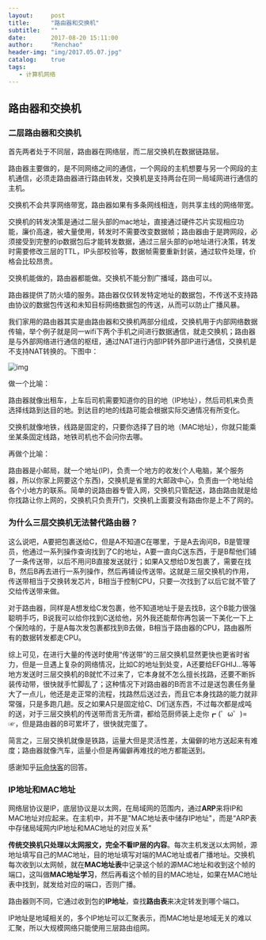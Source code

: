 ```yaml
---
layout:     post
title:      "路由器和交换机"
subtitle:   ""
date:       2017-08-20 15:11:00
author:     "Renchao"
header-img: "img/2017.05.07.jpg"
catalog:    true
tags: 
   - 计算机网络
---
```


## 路由器和交换机

### 二层路由器和交换机

首先两者处于不同层，路由器在网络层，而二层交换机在数据链路层。

路由器主要做的，是不同网络之间的通信，一个网段的主机想要与另一个网段的主机通信，必须走路由器进行路由转发，交换机是支持两台在同一局域网进行通信的主机。

交换机不会共享网络带宽，路由器如果有多条网线相连，则共享主线的网络带宽。

交换机的转发决策是通过二层头部的mac地址，直接通过硬件芯片实现相应功能，廉价高速，被大量使用，转发时不需要改变数据帧；路由器由于是跨网段，必须接受到完整的ip数据包后才能转发数据，通过三层头部的ip地址进行决策，转发时需要修改三层的TTL，IP头部校验等，数据帧需要重新封装，通过软件处理，价格会比较昂贵。

交换机能做的，路由器都能做。交换机不能分割广播域，路由可以。

路由器提供了防火墙的服务。路由器仅仅转发特定地址的数据包，不传送不支持路由协议的数据包传送和未知目标网络数据包的传送，从而可以防止广播风暴。

我们家用的路由器其实是由路由器和交换机两部分组成，交换机用于内部网络数据传输，举个例子就是同一wifi下两个手机之间进行数据通信，就走交换机；路由器是与外部网络进行通信的枢纽，通过NAT进行内部IP转外部IP进行通信，交换机是不支持NAT转换的。下图中：

![img](http://images2015.cnblogs.com/blog/932784/201608/932784-20160812103045328-277301443.png)

做一个比喻：

路由器就像出租车，上车后司机需要知道你的目的地（IP地址），然后司机来负责选择线路到达目的地。到达目的地的线路可能会根据实际交通情况有所变化。

交换机就像地铁，线路是固定的，只要你选择了目的地（MAC地址），你就只能乘坐某条固定线路，地铁司机也不会问你去哪。

再做个比喻：

路由器是小邮局，就一个地址(IP)，负责一个地方的收发(个人电脑，某个服务器，所以你家上网要这个东西)，交换机是省里的大邮政中心，负责由一个地址给各个小地方的联系。简单的说路由器专管入网，交换机只管配送，路由路由就是给你找路让你上网的，交换机只负责开门，交换机上面要没有路由你是上不了网的。

### 为什么三层交换机无法替代路由器？

这么说吧，A要把包裹送给C，但是A不知道C在哪里，于是A去询问B，B是管理员，他通过一系列操作查询找到了C的地址，A要一直向C送东西，于是B帮他们铺了一条传送带，以后不用问B直接发送就行；如果A又想给D发包裹了，需要在找B，然后B再去进行一系列操作，然后再铺设传送带。这就是三层交换机的作用，传送带相当于交换转发芯片，B相当于控制CPU，只要一次找到了以后它就不管了交给传送带来做。

对于路由器，同样是A想发给C发包裹，他不知道地址于是去找B，这个B能力很强聪明手巧，B说我可以给你找到C送给他，另外我还能帮你再包装一下美化一下上个保险啥的，于是A每次发包裹都找到B去做，B相当于路由器的CPU，路由器所有的数据转发都走CPU。

综上可见，在进行大量的传送时使用“传送带”的三层交换机显然更快也更省时省力，但是一旦遇上复杂的网络情况，比如C的地址到处变，A还要给EFGHIJ...等等地方发送时三层交换机的B就忙不过来了，它本身就不怎么擅长找路，还要不断拆装传动带，很快就手忙脚乱了；这种情况下对路由器的B而言不过是送包裹任务量大了一点儿，他还是走正常的流程，找路然后送过去，而且它本身找路的能力就非常强，只是多跑几趟。反之如果A只是固定给C、D们送东西，不过每次都是成吨的送，对于三层交换机的传送带而言无所谓，都给范厨师装上走你┏ (゜ω゜)=☞，但是路由器的B可累坏了，很快就完蛋了。

简言之，三层交换机就像是铁路，运量大但是灵活性差，太偏僻的地方送起来有难度；路由器就像汽车，运量小但是再偏僻再难找的地方都能送到。

感谢知乎[玩命快客](https://www.zhihu.com/people/zchsinghoo)的回答。

### IP地址和MAC地址

网络层协议是IP，底层协议是以太网，在局域网的范围内，通过**ARP**来将IP和MAC地址对应起来。在主机中，并不是"MAC地址表中储存IP地址"，而是“ARP表中存储局域网内IP地址和MAC地址的对应关系”

**传统交换机只处理以太网报文，完全不看IP层的内容**。每次主机发送以太网帧，源地址填写自己的MAC地址，目的地址填写对端的MAC地址或者广播地址。交换机每次收到以太网帧，就在**MAC地址表**中记录这个帧的源MAC地址和收到这个帧的端口，这叫做**MAC地址学习**，然后再看这个帧的目的MAC地址，如果在MAC地址表中找到，就发给对应的端口，否则广播。

路由器则不同，它通过收到包的**IP地址**，查找**路由表**来决定转发到哪个端口。

IP地址是地域相关的，多个IP地址可以汇聚表示，而MAC地址是地域无关的难以汇聚，所以大规模网络只能使用三层路由组网。

